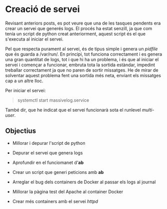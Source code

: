 # Creació de servei

Revisant anteriors posts, es pot veure que una de les tasques pendents era crear un servei que generés logs. El procés ha estat senzill, ja que 
com tenía un script de python creat anteriorment, aquest script és el que s'executa al iniciar el servei.

Pel que respecta purament al servei, és de tipus simple i genera un *pidfile* que és guarda a /var/run/. En principi, tot funciona correctament i 
es genera una gran quantitat de logs, tot i que hi ha un problema, i és que al iniciar el servei i començar a funcionar, embruta tota la sortida estàndar,
impedint treballar correctament ja que no paren de sortir missatges. He de mirar de solventar aquest problema fent una sortida més neta, enviant els 
missatges cap a un altre lloc.

Per iniciar el servei:

  > systemctl start massivelog.service
  
  També dir, que he indicat que el servei funcionarà sota el runlevel *multi-user*.
  
## Objectius

* Millorar i depurar l'script de python

* Depurar el servei que genera logs

* Aprofundir en el funciomanet d'**ab**

* Crear un script que generi peticions amb **ab**

* Arreglar el bug dels containers de Docker al passar els logs al journal

* Millorar la pàgina test del Apache al container Docker

* Crear més containers amb el servei *httpd*
